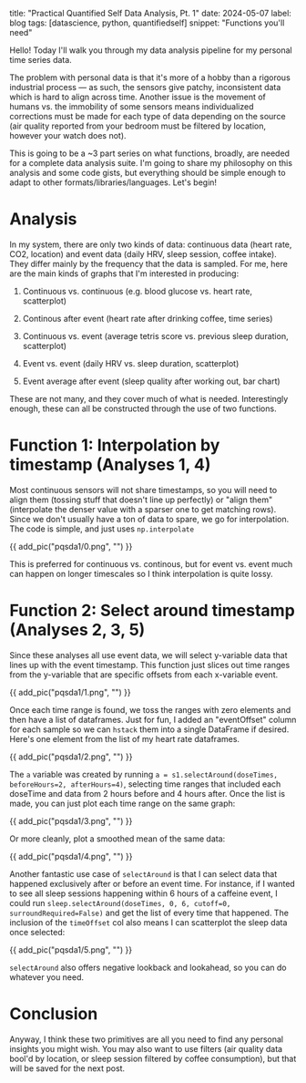 title: "Practical Quantified Self Data Analysis, Pt. 1"
date: 2024-05-07
label: blog
tags: [datascience, python, quantifiedself]
snippet: "Functions you'll need"

Hello! Today I'll walk you through my data analysis pipeline for my personal time series data. 

The problem with personal data is that it's more of a hobby than a rigorous industrial process — as such, the sensors give patchy, inconsistent data which is hard to align across time. Another issue is the movement of humans vs. the immobility of some sensors means individualized corrections must be made for each type of data depending on the source (air quality reported from your bedroom must be filtered by location, however your watch does not).

This is going to be a ~3 part series on what functions, broadly, are needed for a complete data analysis suite. I'm going to share my philosophy on this analysis and some code gists, but everything should be simple enough to adapt to other formats/libraries/languages. Let's begin!

# Analysis

In my system, there are only two kinds of data: continuous data (heart rate, CO2, location) and event data (daily HRV, sleep session, coffee intake). They differ mainly by the frequency that the data is sampled. For me, here are the main kinds of graphs that I'm interested in producing:

1. Continuous vs. continuous (e.g. blood glucose vs. heart rate, scatterplot)

2. Continous after event (heart rate after drinking coffee, time series)

3. Continuous vs. event (average tetris score vs. previous sleep duration, scatterplot) 

4. Event vs. event (daily HRV vs. sleep duration, scatterplot)

5. Event average after event (sleep quality after working out, bar chart)

These are not many, and they cover much of what is needed. Interestingly enough, these can all be constructed through the use of two functions. 

# Function 1: Interpolation by timestamp (Analyses 1, 4)

Most continuous sensors will not share timestamps, so you will need to align them (tossing stuff that doesn't line up perfectly) or "align them" (interpolate the denser value with a sparser one to get matching rows). Since we don't usually have a ton of data to spare, we go for interpolation. The code is simple, and just uses `np.interpolate`

{{ add_pic("pqsda1/0.png", "") }}

This is preferred for continuous vs. continous, but for event vs. event much can happen on longer timescales so I think interpolation is quite lossy. 

# Function 2: Select around timestamp (Analyses 2, 3, 5)

Since these analyses all use event data, we will select y-variable data that lines up with the event timestamp. This function just slices out time ranges from the y-variable that are specific offsets from each x-variable event. 

{{ add_pic("pqsda1/1.png", "") }}

Once each time range is found, we toss the ranges with zero elements and then have a list of dataframes. Just for fun, I added an "eventOffset" column for each sample so we can `hstack` them into a single DataFrame if desired. Here's one element from the list of my heart rate dataframes. 

{{ add_pic("pqsda1/2.png", "") }}

The `a` variable was created by running `a = s1.selectAround(doseTimes, beforeHours=2, afterHours=4)`, selecting time ranges that included each doseTime and data from 2 hours before and 4 hours after. Once the list is made, you can just plot each time range on the same graph:

{{ add_pic("pqsda1/3.png", "") }}

Or more cleanly, plot a smoothed mean of the same data:

{{ add_pic("pqsda1/4.png", "") }}

Another fantastic use case of `selectAround` is that I can select data that happened exclusively after or before an event time. For instance, if I wanted to see all sleep sessions happening within 6 hours of a caffeine event, I could run `sleep.selectAround(doseTimes, 0, 6, cutoff=0, surroundRequired=False)` and get the list of every time that happened. The inclusion of the `timeOffset` col also means I can scatterplot the sleep data once selected:

{{ add_pic("pqsda1/5.png", "") }}

`selectAround` also offers negative lookback and lookahead, so you can do whatever you need. 

# Conclusion 

Anyway, I think these two primitives are all you need to find any personal insights you might wish. You may also want to use filters (air quality data bool'd by location, or sleep session filtered by coffee consumption), but that will be saved for the next post.
